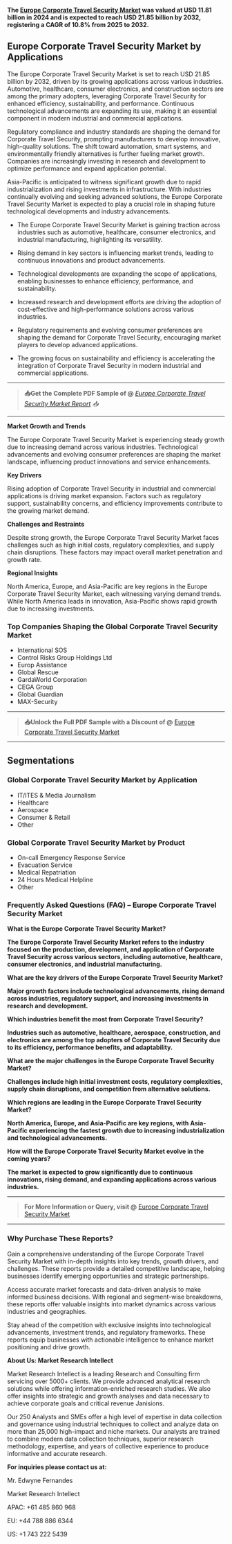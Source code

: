 <p><strong>The <a href="https://www.marketresearchintellect.com/download-sample/?rid=266638&amp;utm_source=Pulse-April-Europe&amp;utm_medium=852">Europe Corporate Travel Security Market</a> was valued at USD 11.81 billion in 2024 and is expected to reach USD 21.85 billion by 2032, registering a CAGR of 10.8% from 2025 to 2032.</strong></p><h2>Europe Corporate Travel Security Market by Applications&nbsp;</h2><p><p>The Europe Corporate Travel Security Market is set to reach USD 21.85 billion by 2032, driven by its growing applications across various industries. Automotive, healthcare, consumer electronics, and construction sectors are among the primary adopters, leveraging Corporate Travel Security for enhanced efficiency, sustainability, and performance. Continuous technological advancements are expanding its use, making it an essential component in modern industrial and commercial applications.</p><p>Regulatory compliance and industry standards are shaping the demand for Corporate Travel Security, prompting manufacturers to develop innovative, high-quality solutions. The shift toward automation, smart systems, and environmentally friendly alternatives is further fueling market growth. Companies are increasingly investing in research and development to optimize performance and expand application potential.</p><p>Asia-Pacific is anticipated to witness significant growth due to rapid industrialization and rising investments in infrastructure. With industries continually evolving and seeking advanced solutions, the Europe Corporate Travel Security Market is expected to play a crucial role in shaping future technological developments and industry advancements.</p></p><ul><li><p>The Europe Corporate Travel Security Market is gaining traction across industries such as automotive, healthcare, consumer electronics, and industrial manufacturing, highlighting its versatility.</p></li><li><p>Rising demand in key sectors is influencing market trends, leading to continuous innovations and product advancements.</p></li><li><p>Technological developments are expanding the scope of applications, enabling businesses to enhance efficiency, performance, and sustainability.</p></li><li><p>Increased research and development efforts are driving the adoption of cost-effective and high-performance solutions across various industries.</p></li><li><p>Regulatory requirements and evolving consumer preferences are shaping the demand for Corporate Travel Security, encouraging market players to develop advanced applications.</p></li><li><p>The growing focus on sustainability and efficiency is accelerating the integration of Corporate Travel Security in modern industrial and commercial applications.</p></li></ul><hr /><blockquote><p><strong><span class="font-[700]">📥Get the Complete PDF Sample of @ </span></strong><em><span class="font-[700]"><a href="https://www.marketresearchintellect.com/download-sample/?rid=266638&amp;utm_source=Pulse-April-Europe&amp;utm_medium=852" target="_blank" data-tracking-control-name="article-ssr-frontend-pulse_little-text-block" data-tracking-will-navigate="" data-test-link="">Europe Corporate Travel Security Market Report</a>&nbsp;📥</span></em></p></blockquote><hr /><p class="" data-start="77" data-end="360"><strong data-start="77" data-end="105">Market Growth and Trends</strong></p><p class="" data-start="77" data-end="360">The Europe Corporate Travel Security Market is experiencing steady growth due to increasing demand across various industries. Technological advancements and evolving consumer preferences are shaping the market landscape, influencing product innovations and service enhancements.</p><p class="" data-start="362" data-end="606"><strong data-start="362" data-end="377">Key Drivers</strong></p><p class="" data-start="362" data-end="606">Rising adoption of Corporate Travel Security in industrial and commercial applications is driving market expansion. Factors such as regulatory support, sustainability concerns, and efficiency improvements contribute to the growing market demand.</p><p class="" data-start="608" data-end="849"><strong data-start="608" data-end="637">Challenges and Restraints</strong></p><p class="" data-start="608" data-end="849">Despite strong growth, the Europe Corporate Travel Security Market faces challenges such as high initial costs, regulatory complexities, and supply chain disruptions. These factors may impact overall market penetration and growth rate.</p><p class="" data-start="851" data-end="1095"><strong data-start="851" data-end="872">Regional Insights</strong></p><p class="" data-start="851" data-end="1095">North America, Europe, and Asia-Pacific are key regions in the Europe Corporate Travel Security Market, each witnessing varying demand trends. While North America leads in innovation, Asia-Pacific shows rapid growth due to increasing investments.</p><p><h3>Top Companies Shaping the Global Corporate Travel Security Market </h3><ul><li>International SOS</li><li>Control Risks Group Holdings Ltd</li><li>Europ Assistance</li><li>Global Rescue</li><li>GardaWorld Corporation</li><li>CEGA Group</li><li>Global Guardian</li><li>MAX-Security</li></ul></p><hr /><blockquote><p><strong>📥Unlock the Full PDF Sample with a Discount of @</strong> <a href="https://www.marketresearchintellect.com/ask-for-discount/?rid=266638&amp;utm_source=Pulse-April-Europe&amp;utm_medium=852">Europe Corporate Travel Security Market</a></p></blockquote><hr /><p><h2>Segmentations</h2><h3>Global Corporate Travel Security Market by Application</h3><ul><li>IT/ITES & Media Journalism</li><li>Healthcare</li><li>Aerospace</li><li>Consumer & Retail</li><li>Other</li></ul><h3>Global Corporate Travel Security Market by Product</h3><ul><li>On-call Emergency Response Service</li><li>Evacuation Service</li><li>Medical Repatriation</li><li>24 Hours Medical Helpline</li><li>Other</li></ul></p><h3><strong>Frequently Asked Questions (FAQ) &ndash; Europe Corporate Travel Security Market</strong></h3><p><strong>What is the Europe Corporate Travel Security Market?</strong></p><p><strong>The Europe Corporate Travel Security Market refers to the industry focused on the production, development, and application of Corporate Travel Security across various sectors, including automotive, healthcare, consumer electronics, and industrial manufacturing.</strong></p><p><strong>What are the key drivers of the Europe Corporate Travel Security Market?</strong></p><p><strong>Major growth factors include technological advancements, rising demand across industries, regulatory support, and increasing investments in research and development.</strong></p><p><strong>Which industries benefit the most from Corporate Travel Security?</strong></p><p><strong>Industries such as automotive, healthcare, aerospace, construction, and electronics are among the top adopters of Corporate Travel Security due to its efficiency, performance benefits, and adaptability.</strong></p><p><strong>What are the major challenges in the Europe Corporate Travel Security Market?</strong></p><p><strong>Challenges include high initial investment costs, regulatory complexities, supply chain disruptions, and competition from alternative solutions.</strong></p><p><strong>Which regions are leading in the Europe Corporate Travel Security Market?</strong></p><p><strong>North America, Europe, and Asia-Pacific are key regions, with Asia-Pacific experiencing the fastest growth due to increasing industrialization and technological advancements.</strong></p><p><strong>How will the Europe Corporate Travel Security Market evolve in the coming years?</strong></p><p><strong>The market is expected to grow significantly due to continuous innovations, rising demand, and expanding applications across various industries.</strong></p><hr /><blockquote><p><span class="font-[700]"><strong>For More Information or Query, visit&nbsp;@</strong>&nbsp;</span><span class="font-[700]"><a href="https://www.marketresearchintellect.com/product/global-corporate-travel-security-market-size-and-forecast/?utm_source=Linkedin&utm_medium=852" target="_blank" data-tracking-control-name="article-ssr-frontend-pulse_little-text-block" data-tracking-will-navigate="" data-test-link="">Europe Corporate Travel Security Market</a></span></p></blockquote><hr /><h3><strong data-start="0" data-end="31">Why Purchase These Reports?</strong></h3><p class="" data-start="35" data-end="297">Gain a comprehensive understanding of the Europe Corporate Travel Security Market with in-depth insights into key trends, growth drivers, and challenges. These reports provide a detailed competitive landscape, helping businesses identify emerging opportunities and strategic partnerships.</p><p class="" data-start="299" data-end="540">Access accurate market forecasts and data-driven analysis to make informed business decisions. With regional and segment-wise breakdowns, these reports offer valuable insights into market dynamics across various industries and geographies.</p><p class="" data-start="542" data-end="784">Stay ahead of the competition with exclusive insights into technological advancements, investment trends, and regulatory frameworks. These reports equip businesses with actionable intelligence to enhance market positioning and drive growth.</p><p><strong><span class="font-[700]">About Us: Market Research Intellect</span></strong></p><p><span class="">Market Research Intellect is a leading Research and Consulting firm servicing over 5000+ clients. We provide advanced analytical research solutions while offering information-enriched research studies.&nbsp;</span>We also offer insights into strategic and growth analyses and data necessary to achieve corporate goals and critical revenue Janisions.</p><p><span class="">Our 250 Analysts and SMEs offer a high level of expertise in data collection and governance using industrial techniques to collect and analyze data on more than 25,000 high-impact and niche markets. Our analysts are trained to combine modern data collection techniques, superior research methodology, expertise, and years of collective experience to produce informative and accurate research.</span></p><p><strong>For inquiries please contact us at:</strong></p><p>Mr. Edwyne Fernandes</p><p>Market Research Intellect</p><p>APAC: +61 485 860 968</p><p>EU: +44 788 886 6344</p><p>US: +1 743 222 5439</p>